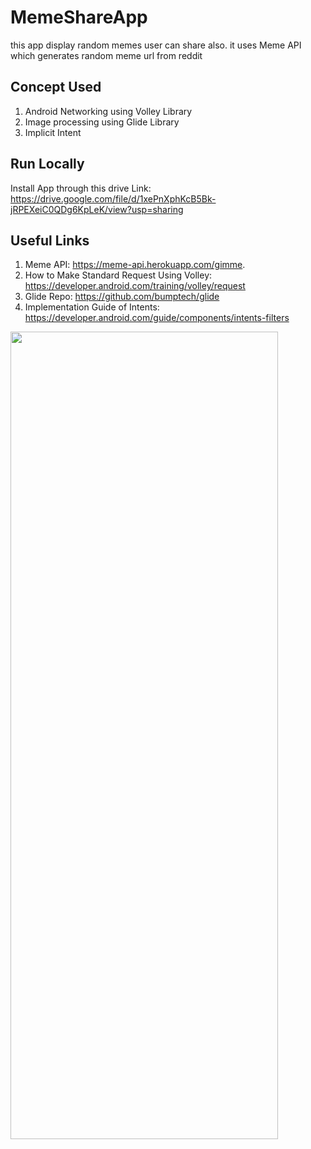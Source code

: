 # MemeShareApp
this app display random memes user can share also. it uses Meme API which generates random meme url from reddit

## Concept Used

1. Android Networking using Volley Library
2. Image processing using Glide Library
3. Implicit Intent

## Run Locally

Install App through this drive Link: https://drive.google.com/file/d/1xePnXphKcB5Bk-jRPEXeiC0QDg6KpLeK/view?usp=sharing

## Useful Links

1. Meme API: https://meme-api.herokuapp.com/gimme.
2. How to Make Standard Request Using Volley: https://developer.android.com/training/volley/request
3. Glide Repo: https://github.com/bumptech/glide
4. Implementation Guide of Intents: https://developer.android.com/guide/components/intents-filters

<img src="https://user-images.githubusercontent.com/69664213/117408931-38216080-af2e-11eb-8e5e-40327a1d4a80.jpg" width="428" height="1292">
